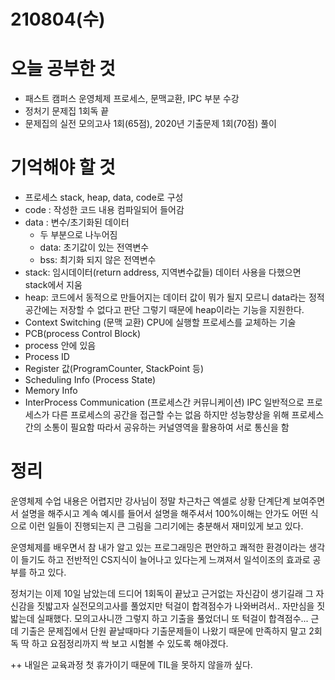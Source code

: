 # 210804(수)

# 오늘 공부한 것

- 패스트 캠퍼스 운영체제 프로세스, 문맥교환, IPC 부분 수강
- 정처기 문제집 1회독 끝
- 문제집의 실전 모의고사 1회(65점), 2020년 기출문제 1회(70점) 풀이

# 기억해야 할 것

- 프로세스
stack, heap, data, code로 구성
- code : 작성한 코드 내용 컴파일되어 들어감
- data : 변수/초기화된 데이터
    - 두 부분으로 나누어짐
    - data: 초기값이 있는 전역변수
    - bss: 최기화 되지 않은 전역변수
- stack: 임시데이터(return address, 지역변수값들)
데이터 사용을 다했으면 stack에서 지움
- heap: 코드에서 동적으로 만들어지는 데이터 
값이 뭐가 될지 모르니 data라는 정적 공간에는 저장할 수 없다고 판단
그렇기 때문에 heap이라는 기능을 지원한다.
- Context Switching (문맥 교환)
CPU에 실행할 프로세스를 교체하는 기술
- PCB(process Control Block)
- process 안에 있음
- Process ID
- Register 값(ProgramCounter, StackPoint 등)
- Scheduling Info (Process State)
- Memory Info
- InterProcess Communication (프로세스간 커뮤니케이션) IPC
일반적으로 프로세스가 다른 프로세스의 공간을 접근할 수는 없음
하지만 성능향상을 위해 프로세스간의 소통이 필요함
따라서 공유하는 커널영역을 활용하여 서로 통신을 함

# 정리

운영체제 수업 내용은 어렵지만 강사님이 정말 차근차근 엑셀로 상황 단계단계 보여주면서 설명을 해주시고 계속 예시를 들어서 설명을 해주셔서 100%이해는 안가도 어떤 식으로 이런 일들이 진행되는지 큰 그림을 그리기에는 충분해서 재미있게 보고 있다. 

운영체제를 배우면서 참 내가 알고 있는 프로그래밍은 편안하고 쾌적한 환경이라는 생각이 들기도 하고 전반적인 CS지식이 늘어나고 있다는게 느껴져서 일석이조의 효과로 공부를 하고 있다.

정처기는 이제 10일 남았는데 드디어 1회독이 끝났고 근거없는 자신감이 생기길래 그 자신감을 짓밟고자 실전모의고사를 풀었지만 턱걸이 합격점수가 나와버려서.. 자만심을 짓밟는데 실패했다. 
모의고사니깐 그렇지 하고 기출을 풀었더니 또 턱걸이 합격점수... 근데 기출은 문제집에서 단원 끝날때마다 기출문제들이 나왔기 때문에 만족하지 말고 2회독 딱 하고 요점정리까지 싹 보고 시험볼 수 있도록 해야겠다. 

++ 내일은 교육과정 첫 휴가이기 때문에 TIL을 못하지 않을까 싶다.
